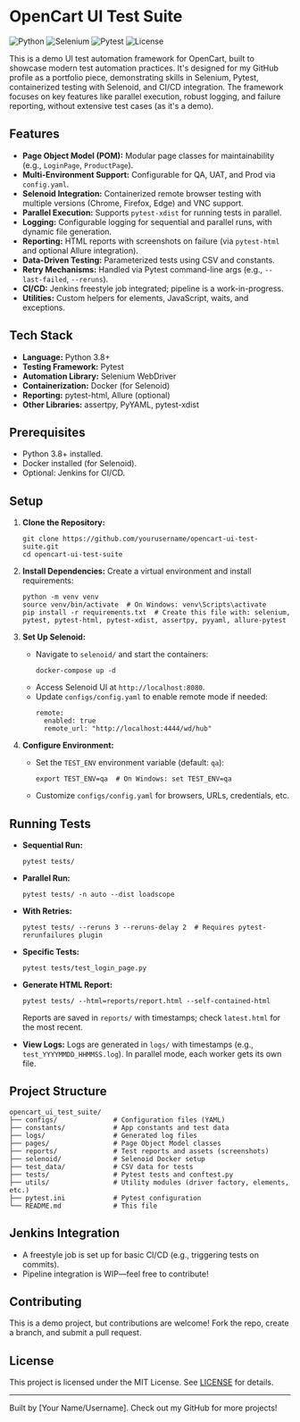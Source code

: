 # OpenCart UI Test Suite

![Python](https://img.shields.io/badge/Python-3.8%2B-blue)
![Selenium](https://img.shields.io/badge/Selenium-4.x-green)
![Pytest](https://img.shields.io/badge/Pytest-7.x-orange)
![License](https://img.shields.io/badge/License-MIT-yellow)

This is a demo UI test automation framework for OpenCart, built to showcase modern test automation practices. It's designed for my GitHub profile as a portfolio piece, demonstrating skills in Selenium, Pytest, containerized testing with Selenoid, and CI/CD integration. The framework focuses on key features like parallel execution, robust logging, and failure reporting, without extensive test cases (as it's a demo).

## Features
- **Page Object Model (POM):** Modular page classes for maintainability (e.g., `LoginPage`, `ProductPage`).
- **Multi-Environment Support:** Configurable for QA, UAT, and Prod via `config.yaml`.
- **Selenoid Integration:** Containerized remote browser testing with multiple versions (Chrome, Firefox, Edge) and VNC support.
- **Parallel Execution:** Supports `pytest-xdist` for running tests in parallel.
- **Logging:** Configurable logging for sequential and parallel runs, with dynamic file generation.
- **Reporting:** HTML reports with screenshots on failure (via `pytest-html` and optional Allure integration).
- **Data-Driven Testing:** Parameterized tests using CSV and constants.
- **Retry Mechanisms:** Handled via Pytest command-line args (e.g., `--last-failed`, `--reruns`).
- **CI/CD:** Jenkins freestyle job integrated; pipeline is a work-in-progress.
- **Utilities:** Custom helpers for elements, JavaScript, waits, and exceptions.

## Tech Stack
- **Language:** Python 3.8+
- **Testing Framework:** Pytest
- **Automation Library:** Selenium WebDriver
- **Containerization:** Docker (for Selenoid)
- **Reporting:** pytest-html, Allure (optional)
- **Other Libraries:** assertpy, PyYAML, pytest-xdist

## Prerequisites
- Python 3.8+ installed.
- Docker installed (for Selenoid).
- Optional: Jenkins for CI/CD.

## Setup
1. **Clone the Repository:**
   ```
   git clone https://github.com/yourusername/opencart-ui-test-suite.git
   cd opencart-ui-test-suite
   ```

2. **Install Dependencies:**
   Create a virtual environment and install requirements:
   ```
   python -m venv venv
   source venv/bin/activate  # On Windows: venv\Scripts\activate
   pip install -r requirements.txt  # Create this file with: selenium, pytest, pytest-html, pytest-xdist, assertpy, pyyaml, allure-pytest
   ```

3. **Set Up Selenoid:**
   - Navigate to `selenoid/` and start the containers:
     ```
     docker-compose up -d
     ```
   - Access Selenoid UI at `http://localhost:8080`.
   - Update `configs/config.yaml` to enable remote mode if needed:
     ```
     remote:
       enabled: true
       remote_url: "http://localhost:4444/wd/hub"
     ```

4. **Configure Environment:**
   - Set the `TEST_ENV` environment variable (default: `qa`):
     ```
     export TEST_ENV=qa  # On Windows: set TEST_ENV=qa
     ```
   - Customize `configs/config.yaml` for browsers, URLs, credentials, etc.

## Running Tests
- **Sequential Run:**
  ```
  pytest tests/
  ```

- **Parallel Run:**
  ```
  pytest tests/ -n auto --dist loadscope
  ```

- **With Retries:**
  ```
  pytest tests/ --reruns 3 --reruns-delay 2  # Requires pytest-rerunfailures plugin
  ```

- **Specific Tests:**
  ```
  pytest tests/test_login_page.py
  ```

- **Generate HTML Report:**
  ```
  pytest tests/ --html=reports/report.html --self-contained-html
  ```
  Reports are saved in `reports/` with timestamps; check `latest.html` for the most recent.

- **View Logs:**
  Logs are generated in `logs/` with timestamps (e.g., `test_YYYYMMDD_HHMMSS.log`). In parallel mode, each worker gets its own file.

## Project Structure
```
opencart_ui_test_suite/
├── configs/              # Configuration files (YAML)
├── constants/            # App constants and test data
├── logs/                 # Generated log files
├── pages/                # Page Object Model classes
├── reports/              # Test reports and assets (screenshots)
├── selenoid/             # Selenoid Docker setup
├── test_data/            # CSV data for tests
├── tests/                # Pytest tests and conftest.py
├── utils/                # Utility modules (driver factory, elements, etc.)
├── pytest.ini            # Pytest configuration
└── README.md             # This file
```

## Jenkins Integration
- A freestyle job is set up for basic CI/CD (e.g., triggering tests on commits).
- Pipeline integration is WIP—feel free to contribute!

## Contributing
This is a demo project, but contributions are welcome! Fork the repo, create a branch, and submit a pull request.

## License
This project is licensed under the MIT License. See [LICENSE](LICENSE) for details.

---

Built by [Your Name/Username]. Check out my GitHub for more projects!
